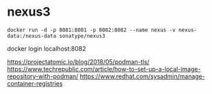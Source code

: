 # nexus3

`docker run -d -p 8081:8081 -p 8082:8082 --name nexus -v nexus-data:/nexus-data sonatype/nexus3`

docker login localhost:8082


https://projectatomic.io/blog/2018/05/podman-tls/
https://www.techrepublic.com/article/how-to-set-up-a-local-image-repository-with-podman/
https://www.redhat.com/sysadmin/manage-container-registries